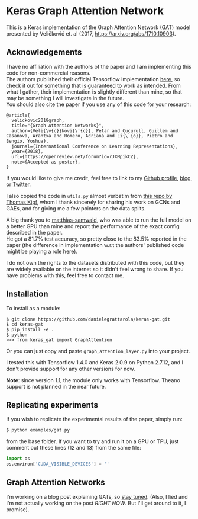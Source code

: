 # Keras Graph Attention Network
This is a Keras implementation of the Graph Attention Network (GAT)
model presented by Veličković et. al (2017, https://arxiv.org/abs/1710.10903).

## Acknowledgements
I have no affiliation with the authors of the paper and I am
implementing this code for non-commercial reasons.  
The authors published their official Tensorflow implementation 
[here](https://github.com/PetarV-/GAT), so check it out for something that is 
guaranteed to work as intended. From what I gather, their implementation is 
slightly different than mine, so that may be something I will investigate in the 
future.  
You should also cite the paper if you use any of this code for your research:
```
@article{
  velickovic2018graph,
  title="{Graph Attention Networks}",
  author={Veli{\v{c}}kovi{\'{c}}, Petar and Cucurull, Guillem and Casanova, Arantxa and Romero, Adriana and Li{\`{o}}, Pietro and Bengio, Yoshua},
  journal={International Conference on Learning Representations},
  year={2018},
  url={https://openreview.net/forum?id=rJXMpikCZ},
  note={Accepted as poster},
}
```
If you would like to give me credit, feel free to link to my
[Github profile](https://github.com/danielegrattarola),
[blog](https://danielegrattarola.github.io), or
[Twitter](https://twitter.com/riceasphait).

I also copied the code in `utils.py` almost verbatim from [this repo by
Thomas Kipf](https://github.com/tkipf/gcn), whom I thank sincerely for
sharing his work on GCNs and GAEs, and for giving me a few pointers on
the data splits.

A big thank you to [matthias-samwald](https://github.com/matthias-samwald), who 
was able to run the full model on a better GPU than mine and report the 
performance of the exact config described in the paper.  
He got a 81.7% test accuracy, so pretty close to the 83.5% reported in the 
paper (the difference in implementation w.r.t the authors' published code 
might be playing a role here). 

I do not own the rights to the datasets distributed with this code, but
they are widely available on the internet so it didn't feel wrong to
share. If you have problems with this, feel free to contact me.

## Installation
To install as a module:
```
$ git clone https://github.com/danielegrattarola/keras-gat.git
$ cd keras-gat
$ pip install -e .
$ python
>>> from keras_gat import GraphAttention
```

Or you can just copy and paste `graph_attention_layer.py` into your
project.

I tested this with Tensorflow 1.4.0 and Keras 2.0.9 on Python 2.7.12,
and I don't provide support for any other versions for now.

**Note**: since version 1.1, the module only works with Tensorflow.
Theano support is not planned in the near future.

## Replicating experiments
If you wish to replicate the experimental results of the paper, simply
run:
```sh
$ python examples/gat.py
```

from the base folder.
If you want to try and run it on a GPU or TPU, just comment out these
lines (12 and 13) from the same file:
```py
import os
os.environ['CUDA_VISIBLE_DEVICES'] = ''
```

## Graph Attention Networks
I'm working on a blog post explaining GATs, so [stay tuned](https://danielegrattarola.github.io).
(Also, I lied and I'm not actually working on the post _RIGHT NOW_. But
I'll get around to it, I promise).
